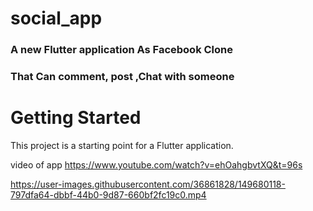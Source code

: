 # social_app

### A new Flutter application As Facebook Clone
### That Can comment, post ,Chat with someone

# Getting Started

This project is a starting point for a Flutter application.

video of app https://www.youtube.com/watch?v=ehOahgbvtXQ&t=96s



https://user-images.githubusercontent.com/36861828/149680118-797dfa64-dbbf-44b0-9d87-660bf2fc19c0.mp4

